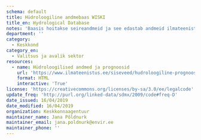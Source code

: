 ```yaml
---
schema: default
title: Hüdroloogiline andmebaas WISKI
title_en: Hydrological Database
notes: 'Baasis hoitakse seireandmeid ja see edastab andmeid ilmateenistuse veebilehele.'
department: ''
category:
  - Keskkond
category_en:
  - Valitsus ja avalik sektor
resources:
  - name: Hüdroloogilised andmed ja prognoosid
    url: 'https://www.ilmateenistus.ee/siseveed/hudroloogiline-prognoos/vooluhulk/'
    format: HTML
    interactive: 'True'
license: 'https://creativecommons.org/licenses/by-sa/3.0/ee/legalcode'
update_freq: 'http://purl.org/linked-data/sdmx/2009/code#freq-D'
date_issued: 16/04/2019
date_modified: 16/04/2019
organization: Keskkonnaagentuur
maintainer_name: Jana Põldnurk
maintainer_email: jana.poldnurk@envir.ee
maintainer_phone: ''
---
```

